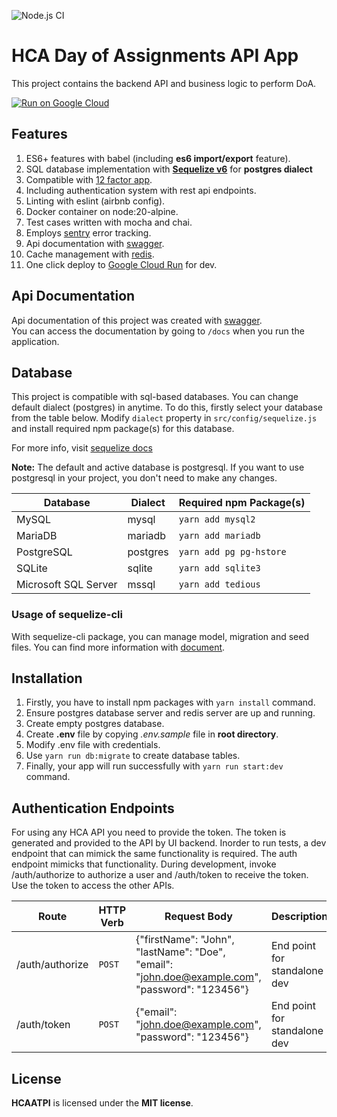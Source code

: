 ![Node.js CI](https://github.com/HCAATPI/gcp-ati-hdo-api.git/workflows/Node.js%20CI/badge.svg?branch=master)

# HCA Day of Assignments API App

This project contains the backend API and business logic to perform DoA.

[![Run on Google Cloud](https://deploy.cloud.run/button.svg)](https://deploy.cloud.run?git_repo=https://github.com/HCAATPI/gcp-ati-hdo-api.git)

## Features

1. ES6+ features with babel (including **es6 import/export** feature).
2. SQL database implementation with **[Sequelize v6](https://sequelize.org/docs/v6/)** for **postgres dialect**
3. Compatible with [12 factor app](https://12factor.net/).
4. Including authentication system with rest api endpoints.
5. Linting with eslint (airbnb config).
6. Docker container on node:20-alpine.
7. Test cases written with mocha and chai.
8. Employs [sentry](https://sentry.io) error tracking.
9. Api documentation with [swagger](https://swagger.io/).
10. Cache management with [redis](https://redis.io/).
11. One click deploy to [Google Cloud Run](https://cloud.google.com/run) for dev.

## Api Documentation

Api documentation of this project was created with [swagger](https://swagger.io/).  
You can access the documentation by going to `/docs` when you run the application.

## Database

This project is compatible with sql-based databases. You can change default dialect (postgres) in anytime.
To do this, firstly select your database from the table below.
Modify `dialect` property in `src/config/sequelize.js` and install required npm package(s) for this database.

For more info, visit [sequelize docs](https://sequelize.org/docs/v6/other-topics/dialect-specific-things/)

**Note:** The default and active database is postgresql.
If you want to use postgresql in your project, you don't need to make any changes.

| Database             | Dialect  | Required npm Package(s) |
| -------------------- | -------- | ----------------------- |
| MySQL                | mysql    | `yarn add mysql2`       |
| MariaDB              | mariadb  | `yarn add mariadb`      |
| PostgreSQL           | postgres | `yarn add pg pg-hstore` |
| SQLite               | sqlite   | `yarn add sqlite3`      |
| Microsoft SQL Server | mssql    | `yarn add tedious`      |

### Usage of sequelize-cli

With sequelize-cli package, you can manage model, migration and seed files.
You can find more information with [document](https://sequelize.org/docs/v6/other-topics/migrations/).

## Installation

1. Firstly, you have to install npm packages with `yarn install` command.
2. Ensure postgres database server and redis server are up and running.
3. Create empty postgres database.
4. Create **.env** file by copying _.env.sample_ file in **root directory**.
5. Modify .env file with credentials.
6. Use `yarn run db:migrate` to create database tables.
7. Finally, your app will run successfully with `yarn run start:dev` command.

## Authentication Endpoints

For using any HCA API you need to provide the token. The token is generated and provided to the API by UI backend.
Inorder to run tests, a dev endpoint that can mimick the same functionality is required.
The auth endpoint mimicks that functionality. During development, invoke /auth/authorize to authorize a user and /auth/token to receive the token.
Use the token to access the other APIs.

| Route           | HTTP Verb | Request Body                                                                                    | Description                  |
| --------------- | --------- | ----------------------------------------------------------------------------------------------- | ---------------------------- |
| /auth/authorize | `POST`    | {"firstName": "John", "lastName": "Doe", "email": "john.doe@example.com", "password": "123456"} | End point for standalone dev |
| /auth/token     | `POST`    | {"email": "john.doe@example.com", "password": "123456"}                                         | End point for standalone dev |

## License

**HCAATPI** is licensed under the **MIT license**.
